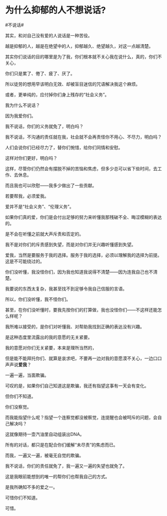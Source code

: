 # 为什么抑郁的人不想说话?

\#不说话#

其实，和对自己没有爱的人说话是一种苦役。

越是抑郁的人，越是在绝望中的人，抑郁越久、绝望越久，对这一点越清楚。

其实你们说话的目的哪里是为了我，你们根本就不关心我在说什么，真的，你们不关心，

你们只是累了、倦了、疲了、厌了。

所以徒劳的想用早该明白无效、却被盲目迷信的咒语解决我这个麻烦。

或者，更单纯的，应付掉你们身上残存的“社会义务”。

我为什么不说话？

因为我爱你们。

我不说话，你们的义务就免了，明白吗？

我不说话，不沟通的责任就在我，社会就不会再责怪你不用心、不尽力，明白吗？

人们会说你们已经尽力了，替你们惋惜，给你们同情和安慰。

这样对你们更好，明白吗？

这样，尽管你们仍然会有摆脱不掉的苦恼和焦虑，但多少总可以省下些时间，去工作、去休息。

而且我也可以欣慰——我多少做出了一些贡献。

若要帮我，必须爱我。

爱并不是“社会义务”、“伦理义务”。

如果你们真的爱，你们是会付出足够的努力来听懂我那残破不全、晦涩模糊的表达的。

是不会在听懂之前就大声斥责和否定的。

我不是对你们的斥责感到失望，而是对你们并无兴趣听懂感到失望。

爱我，当然是要服务于我的选择。服务于我的选择，必须以理解我的选择为前提。这是不可能绕过的。

你们没听懂，我没怪你们，因为我也知道我说得不清楚——因为连我自己也不清楚。

我要说的东西太复杂，我甚至找不到足够令我自己信服的言语。

所以，你们没听懂，我不怪你们。

甚至，在你们没听懂时，要我先按你们的打算做，我也没怪你们——不这样还能怎么样呢？

我所难以接受的，是你们对听懂我、对帮助我找到正确的表达没有兴趣。

是这种态度里流露出的我的意愿的无关紧要。

我的意愿对你们无关紧要，本来是理所当然的，

但是能不能拜托你们、就算是哀求吧，不要再一边对我的意愿漠不关心，一边口口声声说**爱我**？

一遍一遍，当面欺骗。

可叹的是，如果你们自己知道这是欺骗，我还有指望这事有一天会有变化。

但你们不知道。

你们没察觉。

而我能指望什么呢？指望一个连察觉都没被察觉，连提醒也会被呵斥的问题，会自己解决吗？

这就像期待一壶汽油里自动组装出DNA。



所有的对话，都只是在配合你们缓解“未尽责”的焦虑而已。

而我，一遍又一遍，被毫无自觉的欺骗。

我不说话，你们的责任就免了，我一遍又一遍的失望也就免了。

这是我眼前能想到的唯一的帮你们也帮我自己的方式。

是我所确知不多的爱之一。

可惜你们不知道。

可惜。

